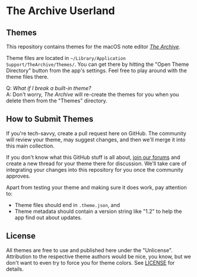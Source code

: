 # The Archive Userland
## Themes

This repository contains themes for the macOS note editor [*The Archive*](https://zettelkasten.de/the-archive/).

Theme files are located in `~/Library/Application Support/TheArchive/Themes/`. You can get there by hitting the "Open Theme Directory" button from the app's settings. Feel free to play around with the theme files there.

Q: _What if I break a built-in theme?_  
A: Don't worry, *The Archive* will re-create the themes for you when you delete them from the "Themes" directory.


## How to Submit Themes

If you're tech-savvy, create a pull request here on GitHub. The community will review your theme, may suggest changes, and then we'll merge it into this main collection.

If you don't know what this GitHub stuff is all about, [join our forums](https://forum.zettelkasten.de/) and create a new thread for your theme there for discussion. We'll take care of integrating your changes into this repository for you once the community approves.

Apart from testing your theme and making sure it does work, pay attention to:

- Theme files should end in `.theme.json`, and
- Theme metadata should contain a version string like "1.2" to help the app find out about updates.



## License

All themes are free to use and published here under the "Unlicense". Attribution to the respective theme authors would be nice, you know, but we don't want to even try to force you for theme colors. See [LICENSE](https://github.com/Zettelkasten-Method/The-Archive-Themes/blob/master/LICENSE) for details.
